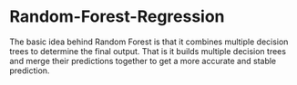 # Random-Forest-Regression
The basic idea behind Random Forest is that it combines multiple decision trees to determine the final output. That is it builds multiple decision trees and merge their predictions together to get a more accurate and stable prediction.
